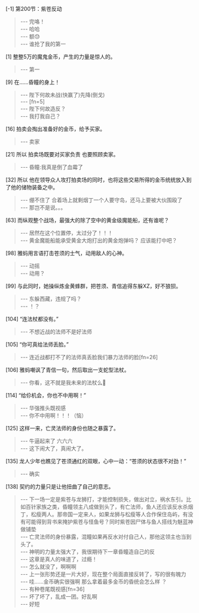 
[-1] 第200节：紫苍反动
>--- 完咯！<br>
>--- 哈哈<br>
>--- 额😓<br>
>--- 谁抢了我的第一<br>

[1] 整整5万的魔鬼金币，产生的力量是惊人的。
>--- 第一<br>

[9] 在……昏瞳的身上！
>--- 陛下何故未战(快赢了)先降(倒戈)<br>
>--- [fn=5]<br>
>--- 陛下何故造反？<br>
>--- 我打我自己？<br>

[16] 拍卖会掏出准备好的金币，给予买家。
>--- 卖家<br>

[21] 所以 拍卖场既要对买家负责 也要照顾卖家。
>--- 昏瞳:我真是倒了血霉了<br>

[32] 所以 他在领导众人攻打拍卖场的同时，也将这些交易所得的金币统统放入到了他的储物装备之中。
>--- 绷不住了 合着场上就剩烟丁一个人要守岛，还马上要被大伙围殴了<br>
>--- 那岂不是说。。。<br>

[63] 而纵观整个战场，最强大的除了空中的黄金级魔能船，还有谁呢？
>--- 居然在这个位置停，太过分了！！！<br>
>--- 黄金魔能船能承受黄金大炮打出的黄金炮弹吗？
应该能打中吧？<br>

[98] 雅蚂用言语打击苍须的士气，动用敌人的心神。
>--- 动摇<br>
>--- 动用？<br>

[99] 与此同时，她操纵炼金黄蜂群，把苍须、青信追得东躲XZ，好不狼狈。
>--- 东躲西藏，违规了吗？<br>
>--- ！？<br>

[104] “连法杖都没有。”
>--- 不想近战的法师不是好法师<br>

[105] “你可真给法师丢脸。”
>--- 连近战都打不了的法师真丢脸我们暴力法师的脸[fn=26]<br>

[106] 雅蚂嘲讽了青信一句，然后取出一支蛇型法杖。
>--- 你看，这不就是我未来的法杖么🐶<br>

[114] “给伱机会，你也不中用啊！”
>--- 华强推头既视感<br>
>--- 你不中用啊！！！（恼）<br>

[125] 这样一来，亡灵法师的身份也随之暴露了。
>--- 牛逼起来了 六六六<br>
>--- 这下闹大了，真闹大了。<br>

[135] 龙人少年也瞧见了苍须通红的双眼，心中一动：“苍须的状态很不对劲！”
>--- 确实<br>

[138] 契约的力量只是让他扭曲了自己的意志。
>--- 下一场一定是紫苍与龙狮打，才能控制损失，做出对立，祸水东引。比如百针家族之类，昏瞳领主八成做到头了，有亡法师，鱼人还应该反水杀烟丁，松瘦两人。那帝国一定来人，如果龙狮与松瘦等人合作保住岛屿，有没有可能得到背书来掩护紫苍与怪鱼号？同时紫苍因尸体与鱼人搭线为魅蓝神做铺垫<br>
>--- 亡灵法师的身份暴露，混瞳如果再反水对付自己人，那他这领主也当到头了。<br>
>--- 神明的力量太强大了，我很期待下一章昏瞳造自己的反<br>
>--- 这章是真人的味道了，过瘾！<br>
>--- 怎么就没了，啊啊啊<br>
>--- 上一张形势还是一片大好，现在整个局面直接反转了，写的很有魄力<br>
>--- 哇……金币确实很强啊   那么拿着最多金币的昏统会怎么样 ？<br>
>--- 有种卷尾既视感[fn=36]<br>
>--- 坏了坏了，乱成一团。好乱啊<br>
>--- 好短<br>
